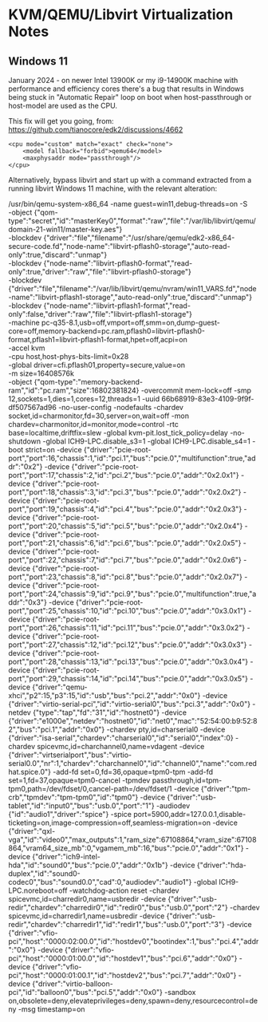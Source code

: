 # KVM/QEMU/Libvirt Virtualization Notes

## Windows 11

January 2024 - on newer Intel 13900K or my i9-14900K machine with performance
and efficiency cores there's a bug that results in Windows being stuck in
"Automatic Repair" loop on boot when host-passthrough or host-model are used as
the CPU. 

This fix will get you going, from:
https://github.com/tianocore/edk2/discussions/4662

    <cpu mode="custom" match="exact" check="none">
        <model fallback="forbid">qemu64</model>
        <maxphysaddr mode="passthrough"/>
    </cpu>

Alternatively, bypass libvirt and start up with a command extracted from a
running libvirt Windows 11 machine, with the relevant alteration:

/usr/bin/qemu-system-x86_64 -name guest=win11,debug-threads=on -S \
    -object {"qom-type":"secret","id":"masterKey0","format":"raw","file":"/var/lib/libvirt/qemu/domain-21-win11/master-key.aes"} \
    -blockdev {"driver":"file","filename":"/usr/share/qemu/edk2-x86_64-secure-code.fd","node-name":"libvirt-pflash0-storage","auto-read-only":true,"discard":"unmap"} \
    -blockdev {"node-name":"libvirt-pflash0-format","read-only":true,"driver":"raw","file":"libvirt-pflash0-storage"} \
    -blockdev {"driver":"file","filename":"/var/lib/libvirt/qemu/nvram/win11_VARS.fd","node-name":"libvirt-pflash1-storage","auto-read-only":true,"discard":"unmap"} \
    -blockdev {"node-name":"libvirt-pflash1-format","read-only":false,"driver":"raw","file":"libvirt-pflash1-storage"} \
    -machine pc-q35-8.1,usb=off,vmport=off,smm=on,dump-guest-core=off,memory-backend=pc.ram,pflash0=libvirt-pflash0-format,pflash1=libvirt-pflash1-format,hpet=off,acpi=on \
    -accel kvm \
    -cpu host,host-phys-bits-limit=0x28 \
-global driver=cfi.pflash01,property=secure,value=on \
-m size=16408576k \
-object {"qom-type":"memory-backend-ram","id":"pc.ram","size":16802381824} -overcommit mem-lock=off -smp 12,sockets=1,dies=1,cores=12,threads=1 -uuid 66b68919-83e3-4109-9f9f-df507567ad96 -no-user-config -nodefaults -chardev socket,id=charmonitor,fd=30,server=on,wait=off -mon chardev=charmonitor,id=monitor,mode=control -rtc base=localtime,driftfix=slew -global kvm-pit.lost_tick_policy=delay -no-shutdown -global ICH9-LPC.disable_s3=1 -global ICH9-LPC.disable_s4=1 -boot strict=on -device {"driver":"pcie-root-port","port":16,"chassis":1,"id":"pci.1","bus":"pcie.0","multifunction":true,"addr":"0x2"} -device {"driver":"pcie-root-port","port":17,"chassis":2,"id":"pci.2","bus":"pcie.0","addr":"0x2.0x1"} -device {"driver":"pcie-root-port","port":18,"chassis":3,"id":"pci.3","bus":"pcie.0","addr":"0x2.0x2"} -device {"driver":"pcie-root-port","port":19,"chassis":4,"id":"pci.4","bus":"pcie.0","addr":"0x2.0x3"} -device {"driver":"pcie-root-port","port":20,"chassis":5,"id":"pci.5","bus":"pcie.0","addr":"0x2.0x4"} -device {"driver":"pcie-root-port","port":21,"chassis":6,"id":"pci.6","bus":"pcie.0","addr":"0x2.0x5"} -device {"driver":"pcie-root-port","port":22,"chassis":7,"id":"pci.7","bus":"pcie.0","addr":"0x2.0x6"} -device {"driver":"pcie-root-port","port":23,"chassis":8,"id":"pci.8","bus":"pcie.0","addr":"0x2.0x7"} -device {"driver":"pcie-root-port","port":24,"chassis":9,"id":"pci.9","bus":"pcie.0","multifunction":true,"addr":"0x3"} -device {"driver":"pcie-root-port","port":25,"chassis":10,"id":"pci.10","bus":"pcie.0","addr":"0x3.0x1"} -device {"driver":"pcie-root-port","port":26,"chassis":11,"id":"pci.11","bus":"pcie.0","addr":"0x3.0x2"} -device {"driver":"pcie-root-port","port":27,"chassis":12,"id":"pci.12","bus":"pcie.0","addr":"0x3.0x3"} -device {"driver":"pcie-root-port","port":28,"chassis":13,"id":"pci.13","bus":"pcie.0","addr":"0x3.0x4"} -device {"driver":"pcie-root-port","port":29,"chassis":14,"id":"pci.14","bus":"pcie.0","addr":"0x3.0x5"} -device {"driver":"qemu-xhci","p2":15,"p3":15,"id":"usb","bus":"pci.2","addr":"0x0"} -device {"driver":"virtio-serial-pci","id":"virtio-serial0","bus":"pci.3","addr":"0x0"} -netdev {"type":"tap","fd":"31","id":"hostnet0"} -device {"driver":"e1000e","netdev":"hostnet0","id":"net0","mac":"52:54:00:b9:52:82","bus":"pci.1","addr":"0x0"} -chardev pty,id=charserial0 -device {"driver":"isa-serial","chardev":"charserial0","id":"serial0","index":0} -chardev spicevmc,id=charchannel0,name=vdagent -device {"driver":"virtserialport","bus":"virtio-serial0.0","nr":1,"chardev":"charchannel0","id":"channel0","name":"com.redhat.spice.0"} -add-fd set=0,fd=36,opaque=tpm0-tpm -add-fd set=1,fd=37,opaque=tpm0-cancel -tpmdev passthrough,id=tpm-tpm0,path=/dev/fdset/0,cancel-path=/dev/fdset/1 -device {"driver":"tpm-crb","tpmdev":"tpm-tpm0","id":"tpm0"} -device {"driver":"usb-tablet","id":"input0","bus":"usb.0","port":"1"} -audiodev {"id":"audio1","driver":"spice"} -spice port=5900,addr=127.0.0.1,disable-ticketing=on,image-compression=off,seamless-migration=on -device {"driver":"qxl-vga","id":"video0","max_outputs":1,"ram_size":67108864,"vram_size":67108864,"vram64_size_mb":0,"vgamem_mb":16,"bus":"pcie.0","addr":"0x1"} -device {"driver":"ich9-intel-hda","id":"sound0","bus":"pcie.0","addr":"0x1b"} -device {"driver":"hda-duplex","id":"sound0-codec0","bus":"sound0.0","cad":0,"audiodev":"audio1"} -global ICH9-LPC.noreboot=off -watchdog-action reset -chardev spicevmc,id=charredir0,name=usbredir -device {"driver":"usb-redir","chardev":"charredir0","id":"redir0","bus":"usb.0","port":"2"} -chardev spicevmc,id=charredir1,name=usbredir -device {"driver":"usb-redir","chardev":"charredir1","id":"redir1","bus":"usb.0","port":"3"} -device {"driver":"vfio-pci","host":"0000:02:00.0","id":"hostdev0","bootindex":1,"bus":"pci.4","addr":"0x0"} -device {"driver":"vfio-pci","host":"0000:01:00.0","id":"hostdev1","bus":"pci.6","addr":"0x0"} -device {"driver":"vfio-pci","host":"0000:01:00.1","id":"hostdev2","bus":"pci.7","addr":"0x0"} -device {"driver":"virtio-balloon-pci","id":"balloon0","bus":"pci.5","addr":"0x0"} -sandbox on,obsolete=deny,elevateprivileges=deny,spawn=deny,resourcecontrol=deny -msg timestamp=on


